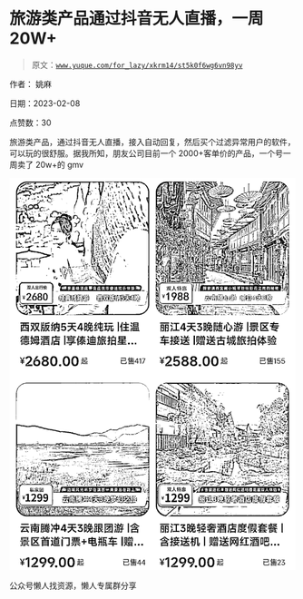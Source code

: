 # 旅游类产品通过抖音无人直播，一周 20W+

> 原文：[`www.yuque.com/for_lazy/xkrm14/st5k0f6wg6vn98yv`](https://www.yuque.com/for_lazy/xkrm14/st5k0f6wg6vn98yv)



作者： 姚麻



日期：2023-02-08



点赞数：30

<ne-hole id="u13e6387f" data-lake-id="u13e6387f"><ne-card data-card-name="hr" data-card-type="block" id="uCi9k" data-event-boundary="card">

旅游类产品，通过抖音无人直播，接入自动回复，然后买个过滤异常用户的软件，可以玩的很舒服。据我所知，朋友公司目前一个 2000+客单价的产品，一个号一周卖了 20w+的 gmv



<ne-card data-card-name="image" data-card-type="inline" id="KThqY" data-event-boundary="card">![](img/10700dae5857b98268628aa8c9c7e48e.png)</ne-card>

<ne-hole id="u6e03e913" data-lake-id="u6e03e913"><ne-card data-card-name="hr" data-card-type="block" id="xg83l" data-event-boundary="card">

公众号懒人找资源，懒人专属群分享

</ne-card></ne-hole></ne-card></ne-hole>